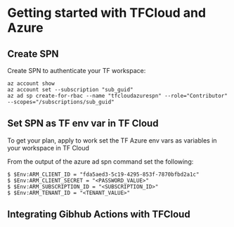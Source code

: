 # Getting started with TFCloud and Azure

## Create SPN

Create SPN to authenticate your TF workspace:

```
az account show
az account set --subscription "sub_guid"
az ad sp create-for-rbac --name "tfcloudazurespn" --role="Contributor" --scopes="/subscriptions/sub_guid"
```


## Set SPN as TF env var in TF Cloud

To get your plan, apply to work set the TF Azure env vars as variables in your workspace in TF Cloud

From the output of the azure ad spn command set the following:

```
$ $Env:ARM_CLIENT_ID = "fda5aed3-5c19-4295-853f-7870bfbd2a1c"
$ $Env:ARM_CLIENT_SECRET = "<PASSWORD_VALUE>"
$ $Env:ARM_SUBSCRIPTION_ID = "<SUBSCRIPTION_ID>"
$ $Env:ARM_TENANT_ID = "<TENANT_VALUE>"

```

## Integrating Gibhub Actions with TFCloud

